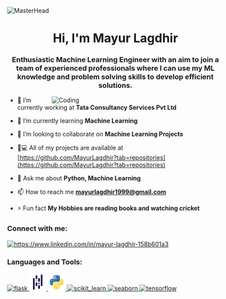 ![MasterHead](https://images.squarespace-cdn.com/content/v1/5feb53185d3dab691b47361b/1609930650139-9NRI63XUJ29Y7E9LEA9G/12eca-machine-learning.gif)
<h1 align="center">Hi, I'm Mayur Lagdhir</h1>
<h3 align="center">Enthusiastic Machine Learning Engineer with an aim to join a team of experienced professionals where I can use my ML knowledge and problem solving skills to develop efficient solutions.</h3>

<img align="right" alt="Coding" width="400" src="https://encrypted-tbn0.gstatic.com/images?q=tbn:ANd9GcRE9oLxKgyRXZ79SsIgtbd-kudt3OhzqSn_4HfzOLuq5RMEhIDdInVnIUTq5l18_UYVL2Q&usqp=CAU">


- 🔭 I’m currently working at **Tata Consultancy Services Pvt Ltd**

- 🌱 I’m currently learning **Machine Learning**

- 👯 I’m looking to collaborate on **Machine Learning Projects**

- 👨💻 All of my projects are available at [https://github.com/MayurLagdhir?tab=repositories](https://github.com/MayurLagdhir?tab=repositories)

- 💬 Ask me about **Python, Machine Learning**

- 📫 How to reach me **mayurlagdhir1999@gmail.com**

- ⚡ Fun fact **My Hobbies are reading books and watching cricket**

<h3 align="left">Connect with me:</h3>
<p align="left">
<a href="https://linkedin.com/in/mayur-lagdhir-158b601a3" target="blank"><img align="center" src="https://raw.githubusercontent.com/rahuldkjain/github-profile-readme-generator/master/src/images/icons/Social/linked-in-alt.svg" alt="https://www.linkedin.com/in/mayur-lagdhir-158b601a3" height="30" width="40" /></a>
</p>

<h3 align="left">Languages and Tools:</h3>
<p align="left"> <a href="https://flask.palletsprojects.com/" target="_blank" rel="noreferrer"> <img src="https://www.vectorlogo.zone/logos/pocoo_flask/pocoo_flask-icon.svg" alt="flask" width="40" height="40"/> </a> <a href="https://pandas.pydata.org/" target="_blank" rel="noreferrer"> <img src="https://raw.githubusercontent.com/devicons/devicon/2ae2a900d2f041da66e950e4d48052658d850630/icons/pandas/pandas-original.svg" alt="pandas" width="40" height="40"/> </a> <a href="https://www.python.org" target="_blank" rel="noreferrer"> <img src="https://raw.githubusercontent.com/devicons/devicon/master/icons/python/python-original.svg" alt="python" width="40" height="40"/> </a> <a href="https://scikit-learn.org/" target="_blank" rel="noreferrer"> <img src="https://upload.wikimedia.org/wikipedia/commons/0/05/Scikit_learn_logo_small.svg" alt="scikit_learn" width="40" height="40"/> </a> <a href="https://seaborn.pydata.org/" target="_blank" rel="noreferrer"> <img src="https://seaborn.pydata.org/_images/logo-mark-lightbg.svg" alt="seaborn" width="40" height="40"/> </a> <a href="https://www.tensorflow.org" target="_blank" rel="noreferrer"> <img src="https://www.vectorlogo.zone/logos/tensorflow/tensorflow-icon.svg" alt="tensorflow" width="40" height="40"/> </a> </p>
